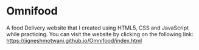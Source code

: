 # Omnifood
A food Delivery website that I created using HTML5, CSS and JavaScript while practicing.
You can visit the website by clicking on the following link:
https://jigneshmotwani.github.io/Omnifood/index.html
